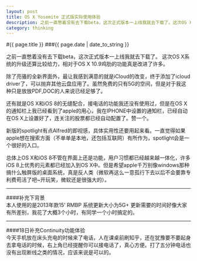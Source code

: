 ```yaml
---
layout: post
title: OS X Yosemite 正式版实际使用体验
description: 之前一直憋着没有去下载beta，这次正式版本一上线我就去下载了。这次OS X系统的升级还算比较给力，相对于OS X 10.9鸡肋的功能真是改进了许多。
category: thinking
---
```


#{{ page.title }}
###{{ page.date | date_to_string }}

之前一直憋着没有去下载beta，这次正式版本一上线我就去下载了。
这次OS X系统的升级还算比较给力，相对于OS X 10.9鸡肋的功能真是改进了许多。

除了亮骚的全新界面外，最让我感到满意的就是iCloud的改变，终于添加了icloud driver了，可以抛弃其他云盘应用了。虽然免费的只有5G的空间，但是对于我这种只是放放PDF,DOC的人来说已经足够了。

还有就是OS X和iOS 8的无缝配合，接电话的功能我还没有使用过，但是在OS X的通知栏上我已经看到了apple的用心，我在IPHONE中设置的通知栏，已经自动在OS X上设置好了，连关注的股票都已经自动配置了。赞一个。

新版的spotlight有点Alfred的即视感，具体实用性还要用起来看。一直觉得如果apple想在搜索方面（不单单是本地，还包括互联网）有所作为，spotlight会是一个很好的入口。

总体上OS X和iOS 8不管在界面上还是功能，用户习惯都已经越来越一体化，许多iOS 8上优秀的元素都已经加入到OS X中。但是希望apple千万别像windows那种搞什么触屏版的桌面系统，真是反人类（微软再这么一意孤行下去以后不会要靠专利费苟活了吧~开玩笑，微软还是很强大的）。

----
####补充下背景  
本人使用的是2013年款15' RMBP
系统更新大小为5G+
更新需要的时间好像大家有所差别，我花了大概3个小时，有同学一个小时搞定的。

----
####18日补充Continuity功能体验  
今天手机放在床头充电的时候来了电话，人在课桌前刷知乎，还在犹豫要不要起身去拿电话的时候，右上角已经提醒你可以接电话了，真心方便。打了五分钟电话也没有出现断线之类的情况，应该来说是可以的。